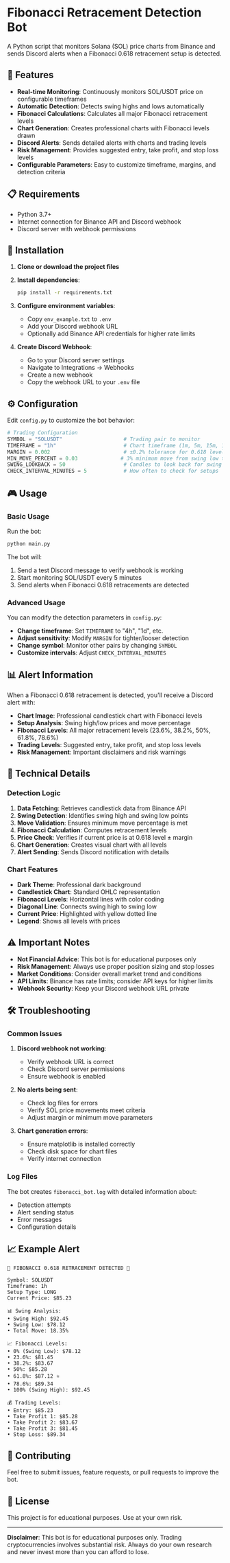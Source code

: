 # Fibonacci Retracement Detection Bot

A Python script that monitors Solana (SOL) price charts from Binance and sends Discord alerts when a Fibonacci 0.618 retracement setup is detected.

## 🎯 Features

- **Real-time Monitoring**: Continuously monitors SOL/USDT price on configurable timeframes
- **Automatic Detection**: Detects swing highs and lows automatically
- **Fibonacci Calculations**: Calculates all major Fibonacci retracement levels
- **Chart Generation**: Creates professional charts with Fibonacci levels drawn
- **Discord Alerts**: Sends detailed alerts with charts and trading levels
- **Risk Management**: Provides suggested entry, take profit, and stop loss levels
- **Configurable Parameters**: Easy to customize timeframe, margins, and detection criteria

## 📋 Requirements

- Python 3.7+
- Internet connection for Binance API and Discord webhook
- Discord server with webhook permissions

## 🚀 Installation

1. **Clone or download the project files**

2. **Install dependencies**:
   ```bash
   pip install -r requirements.txt
   ```

3. **Configure environment variables**:
   - Copy `env_example.txt` to `.env`
   - Add your Discord webhook URL
   - Optionally add Binance API credentials for higher rate limits

4. **Create Discord Webhook**:
   - Go to your Discord server settings
   - Navigate to Integrations → Webhooks
   - Create a new webhook
   - Copy the webhook URL to your `.env` file

## ⚙️ Configuration

Edit `config.py` to customize the bot behavior:

```python
# Trading Configuration
SYMBOL = "SOLUSDT"                    # Trading pair to monitor
TIMEFRAME = "1h"                      # Chart timeframe (1m, 5m, 15m, 1h, 4h, etc.)
MARGIN = 0.002                        # ±0.2% tolerance for 0.618 level
MIN_MOVE_PERCENT = 0.03              # 3% minimum move from swing low to high
SWING_LOOKBACK = 50                   # Candles to look back for swing detection
CHECK_INTERVAL_MINUTES = 5            # How often to check for setups
```

## 🎮 Usage

### Basic Usage

Run the bot:
```bash
python main.py
```

The bot will:
1. Send a test Discord message to verify webhook is working
2. Start monitoring SOL/USDT every 5 minutes
3. Send alerts when Fibonacci 0.618 retracements are detected

### Advanced Usage

You can modify the detection parameters in `config.py`:

- **Change timeframe**: Set `TIMEFRAME` to "4h", "1d", etc.
- **Adjust sensitivity**: Modify `MARGIN` for tighter/looser detection
- **Change symbol**: Monitor other pairs by changing `SYMBOL`
- **Customize intervals**: Adjust `CHECK_INTERVAL_MINUTES`

## 📊 Alert Information

When a Fibonacci 0.618 retracement is detected, you'll receive a Discord alert with:

- **Chart Image**: Professional candlestick chart with Fibonacci levels
- **Setup Analysis**: Swing high/low prices and move percentage
- **Fibonacci Levels**: All major retracement levels (23.6%, 38.2%, 50%, 61.8%, 78.6%)
- **Trading Levels**: Suggested entry, take profit, and stop loss levels
- **Risk Management**: Important disclaimers and risk warnings

## 🔧 Technical Details

### Detection Logic

1. **Data Fetching**: Retrieves candlestick data from Binance API
2. **Swing Detection**: Identifies swing high and swing low points
3. **Move Validation**: Ensures minimum move percentage is met
4. **Fibonacci Calculation**: Computes retracement levels
5. **Price Check**: Verifies if current price is at 0.618 level ± margin
6. **Chart Generation**: Creates visual chart with all levels
7. **Alert Sending**: Sends Discord notification with details

### Chart Features

- **Dark Theme**: Professional dark background
- **Candlestick Chart**: Standard OHLC representation
- **Fibonacci Levels**: Horizontal lines with color coding
- **Diagonal Line**: Connects swing high to swing low
- **Current Price**: Highlighted with yellow dotted line
- **Legend**: Shows all levels with prices

## ⚠️ Important Notes

- **Not Financial Advice**: This bot is for educational purposes only
- **Risk Management**: Always use proper position sizing and stop losses
- **Market Conditions**: Consider overall market trend and conditions
- **API Limits**: Binance has rate limits; consider API keys for higher limits
- **Webhook Security**: Keep your Discord webhook URL private

## 🛠️ Troubleshooting

### Common Issues

1. **Discord webhook not working**:
   - Verify webhook URL is correct
   - Check Discord server permissions
   - Ensure webhook is enabled

2. **No alerts being sent**:
   - Check log files for errors
   - Verify SOL price movements meet criteria
   - Adjust margin or minimum move parameters

3. **Chart generation errors**:
   - Ensure matplotlib is installed correctly
   - Check disk space for chart files
   - Verify internet connection

### Log Files

The bot creates `fibonacci_bot.log` with detailed information about:
- Detection attempts
- Alert sending status
- Error messages
- Configuration details

## 📈 Example Alert

```
🚨 FIBONACCI 0.618 RETRACEMENT DETECTED 🚨

Symbol: SOLUSDT
Timeframe: 1h
Setup Type: LONG
Current Price: $85.23

📊 Swing Analysis:
• Swing High: $92.45
• Swing Low: $78.12
• Total Move: 18.35%

📈 Fibonacci Levels:
• 0% (Swing Low): $78.12
• 23.6%: $81.45
• 38.2%: $83.67
• 50%: $85.28
• 61.8%: $87.12 ⭐
• 78.6%: $89.34
• 100% (Swing High): $92.45

💰 Trading Levels:
• Entry: $85.23
• Take Profit 1: $85.28
• Take Profit 2: $83.67
• Take Profit 3: $81.45
• Stop Loss: $89.34
```

## 🤝 Contributing

Feel free to submit issues, feature requests, or pull requests to improve the bot.

## 📄 License

This project is for educational purposes. Use at your own risk.

---

**Disclaimer**: This bot is for educational purposes only. Trading cryptocurrencies involves substantial risk. Always do your own research and never invest more than you can afford to lose. 